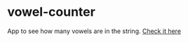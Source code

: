 # vowel-counter
 App to see how many vowels are in the string.
   [Check it here](https://vittokm.github.io/vowel-counter/)
